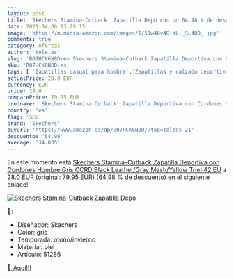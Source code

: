 ```yaml
---
layout: post
title: 'Skechers Stamina-Cutback  Zapatilla Depo con un 64.98 % de descuento'
date: 2021-04-06 13:29:15
image: 'https://m.media-amazon.com/images/I/51w46v4O+sL._SL400_.jpg'
comments: true
category: ofertas
author: 'tole.es'
slug: 'B07HCK6N8D-es Skechers Stamina-Cutback Zapatilla Deportiva con Cordones...'
sku: 'B07HCK6N8D-es'
tags: [ 'Zapatillas casual para hombre','Zapatillas y calzado deportivo para hombre','Zapatos','Zapatos para hombre','Zapatos y complementos','skechers','zapatilla', ]
actualPrice: 28.0 EUR
currency: EUR
price: 28.0
comparePrice: 79.95 EUR
prodname: 'Skechers Stamina-Cutback  Zapatilla Deportiva con Cordones Hombre  Gris  CCRD Black Leather/Gray Mesh/Yellow Trim   42 EU'
country: 'es'
flag: '🇪🇸'
brand: 'Skechers'
buyurl: 'https://www.amazon.es/dp/B07HCK6N8D/?tag=tolees-21'
descuento: '64.98'
average: '34.035'
---
```


En este momento está [Skechers Stamina-Cutback  Zapatilla Deportiva con Cordones Hombre  Gris  CCRD Black Leather/Gray Mesh/Yellow Trim   42 EU](https://www.amazon.es/dp/B07HCK6N8D/?tag=tolees-21) a 28.0 EUR (original: 79.95 EUR) (64.98 %  de descuento) en el siguiente enlace!

[![Skechers Stamina-Cutback  Zapatilla Depo](https://m.media-amazon.com/images/I/51w46v4O+sL._SL400_.jpg)](https://www.amazon.es/dp/B07HCK6N8D/?tag=tolees-21)

🔎:

- Diseñador: Skechers
- Color: gris
- Temporada: otoño/invierno
- Material: piel
- Artículo: 51286

[🛒 Aquí!!!](https://www.amazon.es/dp/B07HCK6N8D/?tag=tolees-21)
